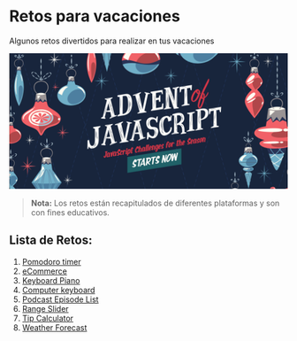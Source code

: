# Retos para vacaciones
Algunos retos divertidos para realizar en tus vacaciones

<img src="./cover.png">

> **Nota:** Los retos están recapitulados de diferentes plataformas y son con fines educativos.

## Lista de Retos:

1. [Pomodoro timer](./01-pomodoro-timer/)
2. [eCommerce](./02-eCommerce/)
3. [Keyboard Piano](./03-keyboard-piano/)
4. [Computer keyboard](./04-computer-keyboard/)
5. [Podcast Episode List](./05-podcast-episode-list/)
6. [Range Slider](./06-range-slider/)
7. [Tip Calculator](./07-tip-calculator/)
8. [Weather Forecast](./08-weather-forecast/)
